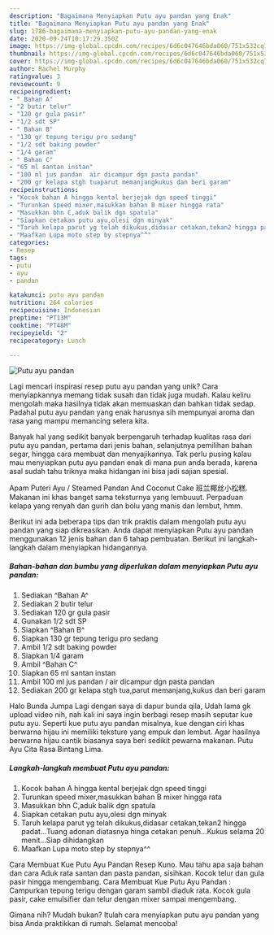```yaml
---
description: "Bagaimana Menyiapkan Putu ayu pandan yang Enak"
title: "Bagaimana Menyiapkan Putu ayu pandan yang Enak"
slug: 1786-bagaimana-menyiapkan-putu-ayu-pandan-yang-enak
date: 2020-09-24T10:17:29.350Z
image: https://img-global.cpcdn.com/recipes/6d6c047646bda060/751x532cq70/putu-ayu-pandan-foto-resep-utama.jpg
thumbnail: https://img-global.cpcdn.com/recipes/6d6c047646bda060/751x532cq70/putu-ayu-pandan-foto-resep-utama.jpg
cover: https://img-global.cpcdn.com/recipes/6d6c047646bda060/751x532cq70/putu-ayu-pandan-foto-resep-utama.jpg
author: Rachel Murphy
ratingvalue: 3
reviewcount: 9
recipeingredient:
- " Bahan A"
- "2 butir telur"
- "120 gr gula pasir"
- "1/2 sdt SP"
- " Bahan B"
- "130 gr tepung terigu pro sedang"
- "1/2 sdt baking powder"
- "1/4 garam"
- " Bahan C"
- "65 ml santan instan"
- "100 ml jus pandan  air dicampur dgn pasta pandan"
- "200 gr kelapa stgh tuaparut memanjangkukus dan beri garam"
recipeinstructions:
- "Kocok bahan A hingga kental berjejak dgn speed tinggi"
- "Turunkan speed mixer,masukkan bahan B mixer hingga rata"
- "Masukkan bhn C,aduk balik dgn spatula"
- "Siapkan cetakan putu ayu,olesi dgn minyak"
- "Taruh kelapa parut yg telah dikukus,didasar cetakan,tekan2 hingga padat...Tuang adonan diatasnya hinga cetakan penuh...Kukus selama 20 menit...Siap dihidangkan"
- "Maafkan Lupa moto step by stepnya^^"
categories:
- Resep
tags:
- putu
- ayu
- pandan

katakunci: putu ayu pandan 
nutrition: 264 calories
recipecuisine: Indonesian
preptime: "PT13M"
cooktime: "PT48M"
recipeyield: "2"
recipecategory: Lunch

---
```



![Putu ayu pandan](https://img-global.cpcdn.com/recipes/6d6c047646bda060/751x532cq70/putu-ayu-pandan-foto-resep-utama.jpg)

Lagi mencari inspirasi resep putu ayu pandan yang unik? Cara menyiapkannya memang tidak susah dan tidak juga mudah. Kalau keliru mengolah maka hasilnya tidak akan memuaskan dan bahkan tidak sedap. Padahal putu ayu pandan yang enak harusnya sih mempunyai aroma dan rasa yang mampu memancing selera kita.

Banyak hal yang sedikit banyak berpengaruh terhadap kualitas rasa dari putu ayu pandan, pertama dari jenis bahan, selanjutnya pemilihan bahan segar, hingga cara membuat dan menyajikannya. Tak perlu pusing kalau mau menyiapkan putu ayu pandan enak di mana pun anda berada, karena asal sudah tahu triknya maka hidangan ini bisa jadi sajian spesial.

Apam Puteri Ayu / Steamed Pandan And Coconut Cake 班兰椰丝小松糕. Makanan ini khas banget sama teksturnya yang lembuuut. Perpaduan kelapa yang renyah dan gurih dan bolu yang manis dan lembut, hmm.


Berikut ini ada beberapa tips dan trik praktis dalam mengolah putu ayu pandan yang siap dikreasikan. Anda dapat menyiapkan Putu ayu pandan menggunakan 12 jenis bahan dan 6 tahap pembuatan. Berikut ini langkah-langkah dalam menyiapkan hidangannya.

<!--inarticleads1-->

##### Bahan-bahan dan bumbu yang diperlukan dalam menyiapkan Putu ayu pandan:

1. Sediakan  ^Bahan A^
1. Sediakan 2 butir telur
1. Sediakan 120 gr gula pasir
1. Gunakan 1/2 sdt SP
1. Siapkan  ^Bahan B^
1. Siapkan 130 gr tepung terigu pro sedang
1. Ambil 1/2 sdt baking powder
1. Siapkan 1/4 garam
1. Ambil  ^Bahan C^
1. Siapkan 65 ml santan instan
1. Ambil 100 ml jus pandan / air dicampur dgn pasta pandan
1. Sediakan 200 gr kelapa stgh tua,parut memanjang,kukus dan beri garam


Halo Bunda Jumpa Lagi dengan saya di dapur bunda qila, Udah lama gk upload video nih, nah kali ini saya ingin berbagi resep masih seputar kue putu ayu. Seperti kue putu ayu pandan misalnya, kue dengan ciri khas berwarna hijau ini memiliki teksture yang empuk dan lembut. Agar hasilnya berwarna hijau cantik biasanya saya beri sedikit pewarna makanan. Putu Ayu Cita Rasa Bintang Lima. 

<!--inarticleads2-->

##### Langkah-langkah membuat Putu ayu pandan:

1. Kocok bahan A hingga kental berjejak dgn speed tinggi
1. Turunkan speed mixer,masukkan bahan B mixer hingga rata
1. Masukkan bhn C,aduk balik dgn spatula
1. Siapkan cetakan putu ayu,olesi dgn minyak
1. Taruh kelapa parut yg telah dikukus,didasar cetakan,tekan2 hingga padat...Tuang adonan diatasnya hinga cetakan penuh...Kukus selama 20 menit...Siap dihidangkan
1. Maafkan Lupa moto step by stepnya^^


Cara Membuat Kue Putu Ayu Pandan Resep Kuno. Mau tahu apa saja bahan dan cara Aduk rata santan dan pasta pandan, sisihkan. Kocok telur dan gula pasir hingga mengembang. Cara Membuat Kue Putu Ayu Pandan : Campurkan tepung terigu dengan garam sambil diaduk rata. Kocok gula pasir, cake emulsifier dan telur dengan mixer sampai mengembang. 

Gimana nih? Mudah bukan? Itulah cara menyiapkan putu ayu pandan yang bisa Anda praktikkan di rumah. Selamat mencoba!

